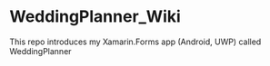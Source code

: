# WeddingPlanner_Wiki
This repo introduces my Xamarin.Forms app (Android, UWP) called WeddingPlanner
